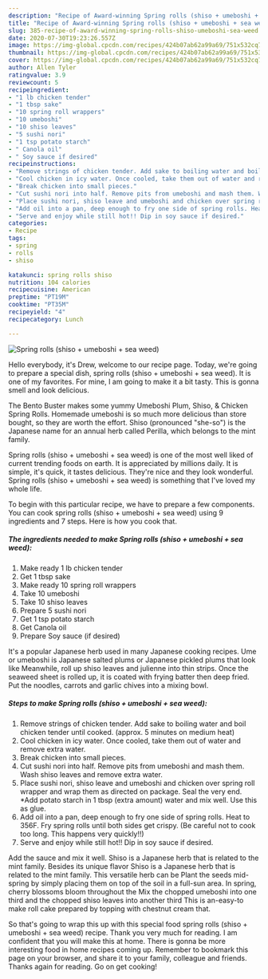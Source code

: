 ```yaml
---
description: "Recipe of Award-winning Spring rolls (shiso + umeboshi + sea weed)"
title: "Recipe of Award-winning Spring rolls (shiso + umeboshi + sea weed)"
slug: 385-recipe-of-award-winning-spring-rolls-shiso-umeboshi-sea-weed
date: 2020-07-30T19:23:26.557Z
image: https://img-global.cpcdn.com/recipes/424b07ab62a99a69/751x532cq70/spring-rolls-shiso-umeboshi-sea-weed-recipe-main-photo.jpg
thumbnail: https://img-global.cpcdn.com/recipes/424b07ab62a99a69/751x532cq70/spring-rolls-shiso-umeboshi-sea-weed-recipe-main-photo.jpg
cover: https://img-global.cpcdn.com/recipes/424b07ab62a99a69/751x532cq70/spring-rolls-shiso-umeboshi-sea-weed-recipe-main-photo.jpg
author: Allen Tyler
ratingvalue: 3.9
reviewcount: 5
recipeingredient:
- "1 lb chicken tender"
- "1 tbsp sake"
- "10 spring roll wrappers"
- "10 umeboshi"
- "10 shiso leaves"
- "5 sushi nori"
- "1 tsp potato starch"
- " Canola oil"
- " Soy sauce if desired"
recipeinstructions:
- "Remove strings of chicken tender. Add sake to boiling water and boil chicken tender until cooked. (approx. 5 minutes on medium heat)"
- "Cool chicken in icy water. Once cooled, take them out of water and remove extra water."
- "Break chicken into small pieces."
- "Cut sushi nori into half. Remove pits from umeboshi and mash them. Wash shiso leaves and remove extra water."
- "Place sushi nori, shiso leave and umeboshi and chicken over spring roll wrapper and wrap them as directed on package. Seal the very end. *Add potato starch in 1 tbsp (extra amount) water and mix well. Use this as glue."
- "Add oil into a pan, deep enough to fry one side of spring rolls. Heat to 356F. Fry spring rolls until both sides get crispy. (Be careful not to cook too long. This happens very quickly!!)"
- "Serve and enjoy while still hot!! Dip in soy sauce if desired."
categories:
- Recipe
tags:
- spring
- rolls
- shiso

katakunci: spring rolls shiso 
nutrition: 104 calories
recipecuisine: American
preptime: "PT19M"
cooktime: "PT35M"
recipeyield: "4"
recipecategory: Lunch

---
```



![Spring rolls (shiso + umeboshi + sea weed)](https://img-global.cpcdn.com/recipes/424b07ab62a99a69/751x532cq70/spring-rolls-shiso-umeboshi-sea-weed-recipe-main-photo.jpg)

Hello everybody, it's Drew, welcome to our recipe page. Today, we're going to prepare a special dish, spring rolls (shiso + umeboshi + sea weed). It is one of my favorites. For mine, I am going to make it a bit tasty. This is gonna smell and look delicious.

The Bento Buster makes some yummy Umeboshi Plum, Shiso, &amp; Chicken Spring Rolls. Homemade umeboshi is so much more delicious than store bought, so they are worth the effort. Shiso (pronounced &#34;she-so&#34;) is the Japanese name for an annual herb called Perilla, which belongs to the mint family.

Spring rolls (shiso + umeboshi + sea weed) is one of the most well liked of current trending foods on earth. It is appreciated by millions daily. It is simple, it's quick, it tastes delicious. They're nice and they look wonderful. Spring rolls (shiso + umeboshi + sea weed) is something that I've loved my whole life.


To begin with this particular recipe, we have to prepare a few components. You can cook spring rolls (shiso + umeboshi + sea weed) using 9 ingredients and 7 steps. Here is how you cook that.

<!--inarticleads1-->

##### The ingredients needed to make Spring rolls (shiso + umeboshi + sea weed):

1. Make ready 1 lb chicken tender
1. Get 1 tbsp sake
1. Make ready 10 spring roll wrappers
1. Take 10 umeboshi
1. Take 10 shiso leaves
1. Prepare 5 sushi nori
1. Get 1 tsp potato starch
1. Get  Canola oil
1. Prepare  Soy sauce (if desired)


It&#39;s a popular Japanese herb used in many Japanese cooking recipes. Ume or umeboshi is Japanese salted plums or Japanese pickled plums that look like Meanwhile, roll up shiso leaves and julienne into thin strips. Once the seaweed sheet is rolled up, it is coated with frying batter then deep fried. Put the noodles, carrots and garlic chives into a mixing bowl. 

<!--inarticleads2-->

##### Steps to make Spring rolls (shiso + umeboshi + sea weed):

1. Remove strings of chicken tender. Add sake to boiling water and boil chicken tender until cooked. (approx. 5 minutes on medium heat)
1. Cool chicken in icy water. Once cooled, take them out of water and remove extra water.
1. Break chicken into small pieces.
1. Cut sushi nori into half. Remove pits from umeboshi and mash them. Wash shiso leaves and remove extra water.
1. Place sushi nori, shiso leave and umeboshi and chicken over spring roll wrapper and wrap them as directed on package. Seal the very end. *Add potato starch in 1 tbsp (extra amount) water and mix well. Use this as glue.
1. Add oil into a pan, deep enough to fry one side of spring rolls. Heat to 356F. Fry spring rolls until both sides get crispy. (Be careful not to cook too long. This happens very quickly!!)
1. Serve and enjoy while still hot!! Dip in soy sauce if desired.


Add the sauce and mix it well. Shiso is a Japanese herb that is related to the mint family. Besides its unique flavor Shiso is a Japanese herb that is related to the mint family. This versatile herb can be Plant the seeds mid-spring by simply placing them on top of the soil in a full-sun area. In spring, cherry blossoms bloom throughout the Mix the chopped umeboshi into one third and the chopped shiso leaves into another third This is an-easy-to make roll cake prepared by topping with chestnut cream that. 

So that's going to wrap this up with this special food spring rolls (shiso + umeboshi + sea weed) recipe. Thank you very much for reading. I am confident that you will make this at home. There is gonna be more interesting food in home recipes coming up. Remember to bookmark this page on your browser, and share it to your family, colleague and friends. Thanks again for reading. Go on get cooking!
